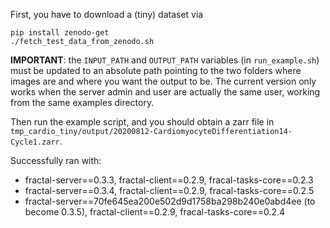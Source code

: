 First, you have to download a (tiny) dataset via
```
pip install zenodo-get
./fetch_test_data_from_zenodo.sh
```

**IMPORTANT**: the `INPUT_PATH` and `OUTPUT_PATH` variables (in `run_example.sh`) must be updated to an absolute path pointing to the two folders where images are and where you want the output to be. The current version only works when the server admin and user are actually the same user, working from the same examples directory.

Then run the example script, and you should obtain a zarr file in `tmp_cardio_tiny/output/20200812-CardiomyocyteDifferentiation14-Cycle1.zarr`.


Successfully ran with:
* fractal-server==0.3.3, fractal-client==0.2.9, fracal-tasks-core==0.2.3
* fractal-server==0.3.4, fractal-client==0.2.9, fracal-tasks-core==0.2.5
* fractal-server==70fe645ea200e502d9d1758ba298b240e0abd4ee (to become 0.3.5), fractal-client==0.2.9, fracal-tasks-core==0.2.4
